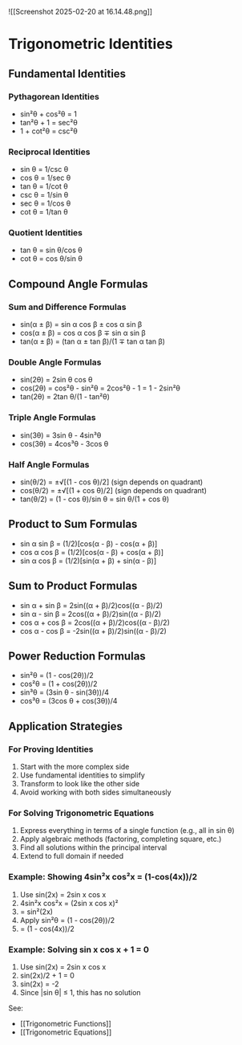 ---
---

![[Screenshot 2025-02-20 at 16.14.48.png]]
# Trigonometric Identities

## Fundamental Identities

### Pythagorean Identities
- sin²θ + cos²θ = 1
- tan²θ + 1 = sec²θ
- 1 + cot²θ = csc²θ

### Reciprocal Identities
- sin θ = 1/csc θ
- cos θ = 1/sec θ
- tan θ = 1/cot θ
- csc θ = 1/sin θ
- sec θ = 1/cos θ
- cot θ = 1/tan θ

### Quotient Identities
- tan θ = sin θ/cos θ
- cot θ = cos θ/sin θ

## Compound Angle Formulas

### Sum and Difference Formulas
- sin(α ± β) = sin α cos β ± cos α sin β
- cos(α ± β) = cos α cos β ∓ sin α sin β
- tan(α ± β) = (tan α ± tan β)/(1 ∓ tan α tan β)

### Double Angle Formulas
- sin(2θ) = 2sin θ cos θ
- cos(2θ) = cos²θ - sin²θ = 2cos²θ - 1 = 1 - 2sin²θ
- tan(2θ) = 2tan θ/(1 - tan²θ)

### Triple Angle Formulas
- sin(3θ) = 3sin θ - 4sin³θ
- cos(3θ) = 4cos³θ - 3cos θ

### Half Angle Formulas
- sin(θ/2) = ±√[(1 - cos θ)/2]  (sign depends on quadrant)
- cos(θ/2) = ±√[(1 + cos θ)/2]  (sign depends on quadrant)
- tan(θ/2) = (1 - cos θ)/sin θ = sin θ/(1 + cos θ)

## Product to Sum Formulas

- sin α sin β = (1/2)[cos(α - β) - cos(α + β)]
- cos α cos β = (1/2)[cos(α - β) + cos(α + β)]
- sin α cos β = (1/2)[sin(α + β) + sin(α - β)]

## Sum to Product Formulas

- sin α + sin β = 2sin((α + β)/2)cos((α - β)/2)
- sin α - sin β = 2cos((α + β)/2)sin((α - β)/2)
- cos α + cos β = 2cos((α + β)/2)cos((α - β)/2)
- cos α - cos β = -2sin((α + β)/2)sin((α - β)/2)

## Power Reduction Formulas

- sin²θ = (1 - cos(2θ))/2
- cos²θ = (1 + cos(2θ))/2
- sin³θ = (3sin θ - sin(3θ))/4
- cos³θ = (3cos θ + cos(3θ))/4

## Application Strategies

### For Proving Identities
1. Start with the more complex side
2. Use fundamental identities to simplify
3. Transform to look like the other side
4. Avoid working with both sides simultaneously

### For Solving Trigonometric Equations
1. Express everything in terms of a single function (e.g., all in sin θ)
2. Apply algebraic methods (factoring, completing square, etc.)
3. Find all solutions within the principal interval
4. Extend to full domain if needed

### Example: Showing 4sin²x cos²x = (1-cos(4x))/2
1. Use sin(2x) = 2sin x cos x
2. 4sin²x cos²x = (2sin x cos x)²
3. = sin²(2x)
4. Apply sin²θ = (1 - cos(2θ))/2
5. = (1 - cos(4x))/2

### Example: Solving sin x cos x + 1 = 0
1. Use sin(2x) = 2sin x cos x
2. sin(2x)/2 + 1 = 0
3. sin(2x) = -2
4. Since |sin θ| ≤ 1, this has no solution

See:
- [[Trigonometric Functions]]
- [[Trigonometric Equations]]